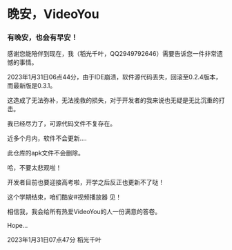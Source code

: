 # 晚安，VideoYou

### 有晚安，也会有早安！


感谢您能陪伴到现在，我（稻光千叶，QQ2949792646）需要告诉您一件非常遗憾的事情。

2023年1月31日06点44分，由于IDE崩溃，软件源代码丢失，回滚至0.2.4版本，而最新版是0.3.1。

这造成了无法弥补，无法挽救的损失，对于开发者的我来说也无疑是无比沉重的打击。

我已经尽力了，可源代码文件不复存在。

近多个月内，软件不会更新....

此仓库的apk文件不会删除。

哈，不要太悲观啦！

开发者目前也要迎接高考啦，开学之后反正也更新不了哒！

这个学期结束，咱们酷安#视频播放器 见！

相信我，我会给所有热爱VideoYou的人一份满意的答卷。

Hope...

   2023年1月31日07点47分 稻光千叶
